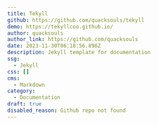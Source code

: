 ```yaml
---
title: Tekyll
github: https://github.com/quacksouls/tekyll
demo: https://tekyllcoo.github.io/
author: quacksouls
author_link: https://github.com/quacksouls
date: 2023-11-30T06:18:56.896Z
description: Jekyll template for documentation
ssg:
  - Jekyll
css: []
cms:
  - Markdown
category:
  - Documentation
draft: true
disabled_reason: Github repo not found
---
```

